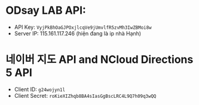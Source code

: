 # **ODsay LAB API**:
- API Key: `VyjPkBhOaGJPOxjlcqVe9jUmvlfR5zvMh3IwZBMoi8w`
- Server IP: 115.161.117.246 (hiện đang là ip nhà Hạnh)

# **네이버 지도 API** and **NCloud Directions 5 API**
- Client ID: `g24wojyn1l`
- Client Secret: `roKieXIZhqb8BA4sIasGgBscLRC4L9Q7h09q3wQQ`